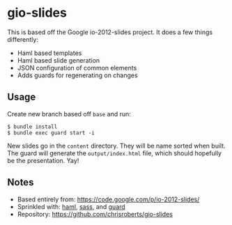 # gio-slides

This is based off the Google io-2012-slides project. It does
a few things differently:

* Haml based templates
* Haml based slide generation
* JSON configuration of common elements
* Adds guards for regenerating on changes

## Usage

Create new branch based off `base` and run:

```
$ bundle install
$ bundle exec guard start -i
```

New slides go in the `content` directory. They will be name sorted
when built. The guard will generate the `output/index.html` file,
which should hopefully be the presentation. Yay!

## Notes

* Based entirely from: https://code.google.com/p/io-2012-slides/
* Sprinkled with: [haml](http://haml.info/), [sass](http://sass-lang.com/), and [guard](https://github.com/guard/guard)
* Repository: https://github.com/chrisroberts/gio-slides